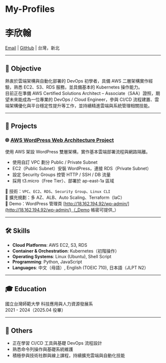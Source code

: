 # My-Profiles

# 李欣翰
[Email](mailto:xinhanli.job@gmail.com) | [GitHub](https://github.com/Graylee0128/My-Profiles) | 台灣，新北

---

## 🎯 Objective
熱衷於雲端架構與自動化部署的 DevOps 初學者，具備 AWS 二層架構實作經驗，熟悉 EC2、S3、RDS 服務，並具備基本的 Kubernetes 操作能力。  
目前正在準備 AWS Certified Solutions Architect – Associate（SAA）證照，期望未來能成為一位專業的 DevOps / Cloud Engineer，參與 CI/CD 流程建置、雲端架構優化與平台穩定性提升等工作，並持續精進雲端與系統管理相關技能。

---

## 💼 Projects

### 🌐 [AWS WordPress Web Architecture Project](https://github.com/Graylee0128/aws-web-project)

使用 AWS 架設 WordPress 雙層架構，實作基本雲端部署流程與網路隔離。

- 使用自訂 VPC 劃分 Public / Private Subnet
- EC2（Public Subnet）安裝 WordPress，連接 RDS（Private Subnet）
- 設定 Security Groups 控管 HTTP / SSH / DB 流量
- 採用 t3.micro（Free Tier）、部署於 ap-east-1a 區域

🔧 技術：`VPC`、`EC2`、`RDS`、`Security Group`、`Linux CLI`  
🚀 擴充規劃：多 AZ、ALB、Auto Scaling、Terraform（IaC）  
📎 Demo：WordPress 管理頁 [http://18.162.194.92/wp-admin/](http://18.162.194.92/wp-admin/)（_Demo 帳密可提供_）

---

## 🛠 Skills

- **Cloud Platforms**: AWS EC2, S3, RDS
- **Container & Orchestration**: Kubernetes（初階操作）
- **Operating Systems**: Linux (Ubuntu), Shell Script
- **Programming**: Python, JavaScript
- **Languages**: 中文（母語）, English (TOEIC 710), 日本語（JLPT N2）

---

## 🎓 Education

國立台灣師範大學 科技應用與人力資源發展系  
2021 - 2024（2025.04 役畢）

---

## 📄 Others

- 正在學習 CI/CD 工具與基礎 DevOps 流程設計
- 熟悉命令列操作與基礎系統維護
- 積極參與技術社群與線上課程，持續擴充雲端與自動化技能
